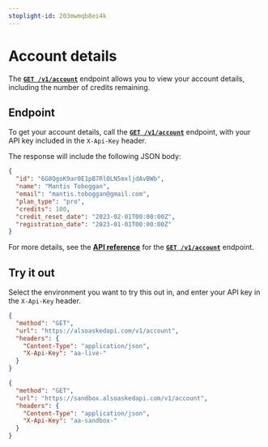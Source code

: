 ```yaml
---
stoplight-id: 203mwmqb8ei4k
---
```


# Account details

The [**`GET /v1/account`**](/docs/also-asked/b3b98451f0ae2-get-account-information) endpoint allows you to view your account details, including the number of credits remaining.

## Endpoint

To get your account details, call the [**`GET /v1/account`**](/docs/also-asked/b3b98451f0ae2-get-account-information) endpoint, with your API key included in the `X-Api-Key` header.

The response will include the following JSON body:

```json
{
  "id": "6G8QgoK9ar0E1pB7Rl0LN5mxljdAvBWb",
  "name": "Mantis Toboggan",
  "email": "mantis.toboggan@gmail.com",
  "plan_type": "pro",
  "credits": 100,
  "credit_reset_date": "2023-02-01T00:00:00Z",
  "registration_date": "2023-01-01T00:00:00Z"
}
```

For more details, see the [**API reference**](/docs/also-asked/b3b98451f0ae2-get-account-information) for the [**`GET /v1/account`**](/docs/also-asked/b3b98451f0ae2-get-account-information) endpoint.

## Try it out

Select the environment you want to try this out in, and enter your API key in the `X-Api-Key` header.

<!--
type: tab
title: Live
-->

```json http
{
  "method": "GET",
  "url": "https://alsoaskedapi.com/v1/account",
  "headers": {
    "Content-Type": "application/json",
    "X-Api-Key": "aa-live-"
  }
}
```

<!--
type: tab
title: Sandbox
-->

```json http
{
  "method": "GET",
  "url": "https://sandbox.alsoaskedapi.com/v1/account",
  "headers": {
    "Content-Type": "application/json",
    "X-Api-Key": "aa-sandbox-"
  }
}
```

<!-- type: tab-end -->
